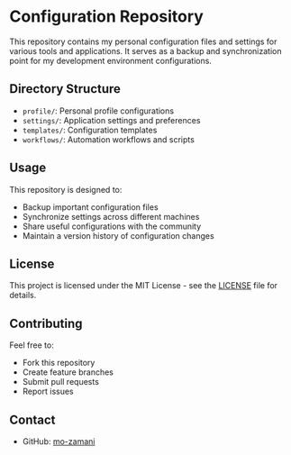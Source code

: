 # Configuration Repository

This repository contains my personal configuration files and settings for various tools and applications. It serves as a backup and synchronization point for my development environment configurations.

## Directory Structure

- `profile/`: Personal profile configurations
- `settings/`: Application settings and preferences
- `templates/`: Configuration templates
- `workflows/`: Automation workflows and scripts

## Usage

This repository is designed to:
- Backup important configuration files
- Synchronize settings across different machines
- Share useful configurations with the community
- Maintain a version history of configuration changes

## License

This project is licensed under the MIT License - see the [LICENSE](LICENSE) file for details.

## Contributing

Feel free to:
- Fork this repository
- Create feature branches
- Submit pull requests
- Report issues

## Contact

- GitHub: [mo-zamani](https://github.com/mo-zamani)
